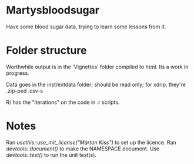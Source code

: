 # Martysbloodsugar

Have some blood sugar data, trying to learn some lessons from it.

# Folder structure

Worthwhile output is in the 'Vignettes' folder compiled to html. Its a work in progress.

Data goes in the inst/extdata folder; should be read only; for xdrip, they're .zip-ped .csv-s

R/ has the "iterations" on the code in .r scripts.

# Notes

Ran *usethis::use_mit_license("Márton Kiss")* to set up the licence. 
Ran *devtools::document()* to make the NAMESPACE document. 
Use *devtools::test()* to run the unit test(s).
